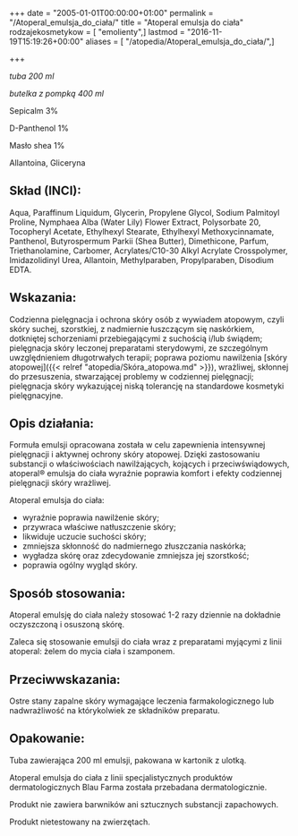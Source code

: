 +++
date = "2005-01-01T00:00:00+01:00"
permalink = "/Atoperal_emulsja_do_ciała/"
title = "Atoperal emulsja do ciała"
rodzajekosmetykow = [ "emolienty",]
lastmod = "2016-11-19T15:19:26+00:00"
aliases = [ "/atopedia/Atoperal_emulsja_do_ciała/",]

+++

*tuba 200 ml*

*butelka z pompką 400 ml*

Sepicalm 3%

D-Panthenol 1%

Masło shea 1%

Allantoina, Gliceryna

Skład (INCI):
-------------

Aqua, Paraffinum Liquidum, Glycerin, Propylene Glycol, Sodium Palmitoyl Proline, Nymphaea Alba (Water Lily) Flower Extract, Polysorbate 20, Tocopheryl Acetate, Ethylhexyl Stearate, Ethylhexyl Methoxycinnamate, Panthenol, Butyrospermum Parkii (Shea Butter), Dimethicone, Parfum, Triethanolamine, Carbomer, Acrylates/C10-30 Alkyl Acrylate Crosspolymer, Imidazolidinyl Urea, Allantoin, Methylparaben, Propylparaben, Disodium EDTA.

Wskazania:
----------

Codzienna pielęgnacja i ochrona skóry osób z wywiadem atopowym, czyli skóry suchej, szorstkiej, z nadmiernie łuszczącym się naskórkiem, dotkniętej schorzeniami przebiegającymi z suchością i/lub świądem; pielęgnacja skóry leczonej preparatami sterydowymi, ze szczególnym uwzględnieniem długotrwałych terapii; poprawa poziomu nawilżenia [skóry atopowej]({{< relref "atopedia/Skóra_atopowa.md" >}}), wrażliwej, skłonnej do przesuszenia, stwarzającej problemy w codziennej pielęgnacji; pielęgnacja skóry wykazującej niską tolerancję na standardowe kosmetyki pielęgnacyjne.

Opis działania:
---------------

Formuła emulsji opracowana została w celu zapewnienia intensywnej pielęgnacji i aktywnej ochrony skóry atopowej. Dzięki zastosowaniu substancji o właściwościach nawilżających, kojących i przeciwświądowych, atoperal® emulsja do ciała wyraźnie poprawia komfort i efekty codziennej pielęgnacji skóry wrażliwej.

Atoperal emulsja do ciała:

-   wyraźnie poprawia nawilżenie skóry;
-   przywraca właściwe natłuszczenie skóry;
-   likwiduje uczucie suchości skóry;
-   zmniejsza skłonność do nadmiernego złuszczania naskórka;
-   wygładza skórę oraz zdecydowanie zmniejsza jej szorstkość;
-   poprawia ogólny wygląd skóry.

Sposób stosowania:
------------------

Atoperal emulsję do ciała należy stosować 1-2 razy dziennie na dokładnie oczyszczoną i osuszoną skórę.

Zaleca się stosowanie emulsji do ciała wraz z preparatami myjącymi z linii atoperal: żelem do mycia ciała i szamponem.

Przeciwwskazania:
-----------------

Ostre stany zapalne skóry wymagające leczenia farmakologicznego lub nadwrażliwość na którykolwiek ze składników preparatu.

Opakowanie:
-----------

Tuba zawierająca 200 ml emulsji, pakowana w kartonik z ulotką.

Atoperal emulsja do ciała z linii specjalistycznych produktów dermatologicznych Blau Farma została przebadana dermatologicznie.

Produkt nie zawiera barwników ani sztucznych substancji zapachowych.

Produkt nietestowany na zwierzętach.
